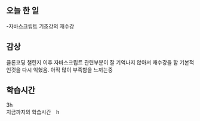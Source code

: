 ## 오늘 한 일

-자바스크립트 기초강의 재수강  　

## 감상

클론코딩 챌린지 이후 자바스크립트 관련부분이 잘 기억나지 않아서 재수강을 함 
기본적인것을 다시 익혔음. 아직 많이 부족함을 느끼는중


## 학습시간

3h <br>
지금까지의 학습시간　h
